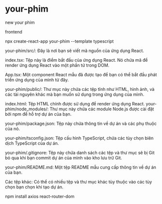 # your-phim

new your phim

frontend

npx create-react-app your-phim --template typescript

your-phim/src/: Đây là nơi bạn sẽ viết mã nguồn của ứng dụng React.

index.tsx: Tệp này là điểm bắt đầu của ứng dụng React. Nó chứa mã để render ứng dụng React vào một phần tử trong DOM.

App.tsx: Một component React mẫu đã được tạo để bạn có thể bắt đầu phát triển ứng dụng của mình từ đây.

your-phim/public/: Thư mục này chứa các tệp tĩnh như HTML, hình ảnh, và các tài nguyên khác mà bạn muốn sử dụng trong ứng dụng của mình.

index.html: Tệp HTML chính được sử dụng để render ứng dụng React.
your-phim/node_modules/: Thư mục này chứa các module Node.js được cài đặt bởi npm để hỗ trợ dự án của bạn.

your-phim/package.json: Tệp này chứa thông tin về dự án và các phụ thuộc của nó.

your-phim/tsconfig.json: Tệp cấu hình TypeScript, chứa các tùy chọn biên dịch TypeScript của dự án.

your-phim/.gitignore: Tệp này chứa danh sách các tệp và thư mục sẽ bị Git bỏ qua khi bạn commit dự án của mình vào kho lưu trữ Git.

your-phim/README.md: Một tệp README mẫu cung cấp thông tin về dự án của bạn.

Các tệp khác: Có thể có nhiều tệp và thư mục khác tùy thuộc vào các tùy chọn bạn chọn khi tạo dự án.

npm install axios react-router-dom
